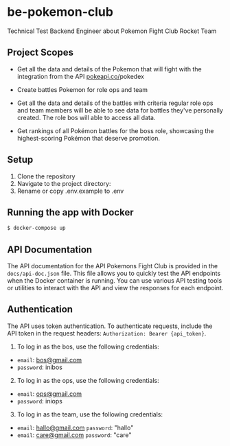 # be-pokemon-club
Technical Test Backend Engineer about Pokemon Fight Club Rocket Team

## Project Scopes
* Get all the data and details of the Pokemon that will fight with the integration from the API [pokeapi.co/](https://pokeapi.co/)pokedex

* Create battles Pokemon for role ops and team

* Get all the data and details of the battles with criteria regular role ops and team members will be able to see data for battles they've personally created. The role bos will able to access all data.

* Get rankings of all Pokémon battles for the boss role, showcasing the highest-scoring Pokémon that deserve promotion.

## Setup
1. Clone the repository
2. Navigate to the project directory:
3. Rename or copy .env.example to .env

## Running the app with Docker
```bash
$ docker-compose up
```

## API Documentation
The API documentation for the API Pokemons Fight Club is provided in the `docs/api-doc.json` file. 
This file allows you to quickly test the API endpoints when the Docker container is running. 
You can use various API testing tools or utilities to interact with the API and view the responses for each endpoint.

## Authentication
The API uses token authentication. To authenticate requests, include the API token in the request headers:
`Authorization: Bearer {api_token}`.
1. To log in as the bos, use the following credentials:
* `email`: bos@gmail.com
* `password`: inibos
2. To log in as the ops, use the following credentials:
* `email`: ops@gmail.com
* `password`: iniops
3. To log in as the team, use the following credentials:
* `email`: hallo@gmail.com `password`: "hallo"
* `email`: care@gmail.com `password`: "care"
